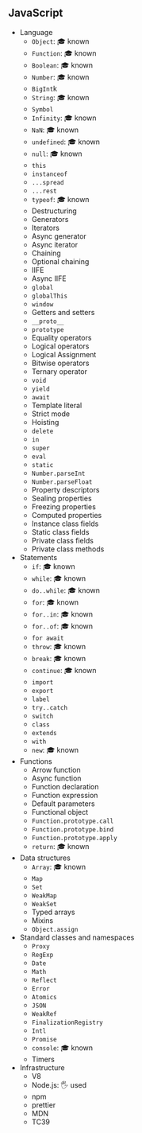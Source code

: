 ## JavaScript

- Language
  - `Object`: 🎓 known
  - `Function`: 🎓 known
  - `Boolean`: 🎓 known
  - `Number`: 🎓 known
  - `BigInt`k
  - `String`: 🎓 known
  - `Symbol`
  - `Infinity`: 🎓 known
  - `NaN`: 🎓 known
  - `undefined`: 🎓 known
  - `null`: 🎓 known
  - `this`
  - `instanceof`
  - `...spread`
  - `...rest`
  - `typeof`: 🎓 known
  - Destructuring
  - Generators
  - Iterators
  - Async generator
  - Async iterator
  - Chaining
  - Optional chaining
  - IIFE
  - Async IIFE
  - `global`
  - `globalThis`
  - `window`
  - Getters and setters
  - `__proto__`
  - `prototype`
  - Equality operators
  - Logical operators
  - Logical Assignment
  - Bitwise operators
  - Ternary operator
  - `void`
  - `yield`
  - `await`
  - Template literal
  - Strict mode
  - Hoisting
  - `delete`
  - `in`
  - `super`
  - `eval`
  - `static`
  - `Number.parseInt`
  - `Number.parseFloat`
  - Property descriptors
  - Sealing properties
  - Freezing properties
  - Computed properties
  - Instance class fields
  - Static class fields
  - Private class fields
  - Private class methods
- Statements
  - `if`: 🎓 known
  - `while`: 🎓 known
  - `do..while`: 🎓 known
  - `for`: 🎓 known
  - `for..in`: 🎓 known
  - `for..of`: 🎓 known
  - `for await`
  - `throw`: 🎓 known
  - `break`: 🎓 known
  - `continue`: 🎓 known
  - `import`
  - `export`
  - `label`
  - `try..catch`
  - `switch`
  - `class`
  - `extends`
  - `with`
  - `new`: 🎓 known
- Functions
  - Arrow function
  - Async function
  - Function declaration
  - Function expression
  - Default parameters
  - Functional object
  - `Function.prototype.call`
  - `Function.prototype.bind`
  - `Function.prototype.apply`
  - `return`: 🎓 known
- Data structures
  - `Array`: 🎓 known
  - `Map`
  - `Set`
  - `WeakMap`
  - `WeakSet`
  - Typed arrays
  - Mixins
  - `Object.assign`
- Standard classes and namespaces
  - `Proxy`
  - `RegExp`
  - `Date`
  - `Math`
  - `Reflect`
  - `Error`
  - `Atomics`
  - `JSON`
  - `WeakRef`
  - `FinalizationRegistry`
  - `Intl`
  - `Promise`
  - `console`: 🎓 known
  - Timers
- Infrastructure
  - V8
  - Node.js: 🖐️ used
  - npm
  - prettier
  - MDN
  - TC39
